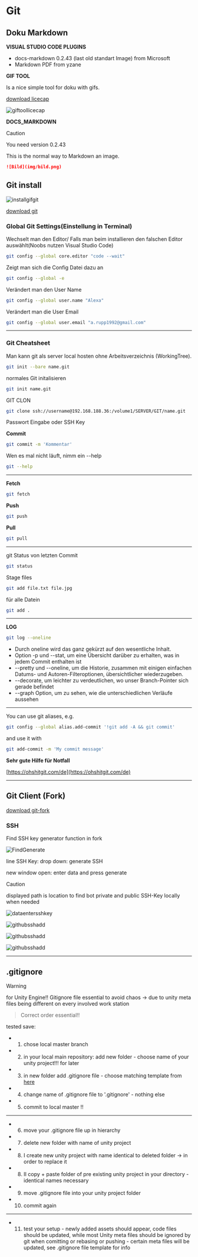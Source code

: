 # Git

## Doku Markdown

**VISUAL STUDIO CODE PLUGINS**

- docs-markdown 0.2.43 (last old standart Image) from Microsoft
- Markdown PDF from yzane

**GIF TOOL**


Is a nice simple tool for doku with gifs.

[download licecap](http://cockos.com/licecap/)

![giftoollicecap](img/licecap.png)

**DOCS_MARKDOWN**

> [!CAUTION]
> You need version 0.2.43

This is the normal way to Markdown an image.
```markdown
![Bild](img/bild.png)
```


## Git install

![installgifgit](img/GitInstall.gif)

[download git](https://git-scm.com/download/win)

### Global Git Settings(Einstellung in Terminal)

Wechselt man den Editor/ Falls man beim installieren den falschen Editor auswählt(Noobs nutzen Visual Studio Code)
```bash
git config --global core.editor "code --wait"
```

Zeigt man sich die Config Datei dazu an
```bash
git config --global -e
```

Verändert man den User Name
```bash
git config --global user.name "Alexa"
```

Verändert man die User Email
```bash
git config --global user.email "a.rupp1992@gmail.com"
```

---

### Git Cheatsheet
Man kann git als server local hosten ohne Arbeitsverzeichnis (WorkingTree).

```bash
git init --bare name.git
```

normales Git initalisieren

```bash
git init name.git
```

GIT CLON

```bash
git clone ssh://username@192.168.188.36:/volume1/SERVER/GIT/name.git
```
Passwort Eingabe oder SSH Key

**Commit**

```bash
git commit -m 'Kommentar'
```

Wen es mal nicht läuft, nimm ein --help
```bash
git --help
```
___

**Fetch**
```bash
git fetch
```
**Push**
```bash
git push
```

**Pull**
```bash
git pull
```
____

git Status von letzten Commit

```bash
git status
```

Stage files

```bash
git add file.txt file.jpg
```

für alle Datein
```bash
git add .
```

---

**LOG**

```bash
git log --oneline
```
* Durch oneline wird das ganz gekürzt auf den wesentliche Inhalt.
* Option -p und --stat, um eine Übersicht darüber zu erhalten, was in jedem Commit enthalten ist
* --pretty und --oneline, um die Historie, zusammen mit einigen einfachen Datums- und Autoren-Filteroptionen, übersichtlicher wiederzugeben.
* --decorate, um leichter zu verdeutlichen, wo unser Branch-Pointer sich gerade befindet
* --graph Option, um zu sehen, wie die unterschiedlichen Verläufe aussehen

---

You can use git aliases, e.g.

```bash
git config --global alias.add-commit '!git add -A && git commit'
```
and use it with

```bash
git add-commit -m 'My commit message'
```

**Sehr gute Hilfe für Notfall**

[https://ohshitgit.com/de](https://ohshitgit.com/de)

---

## Git Client (Fork)


[download git-fork](https://git-fork.com/)


### SSH

Find SSH key generator function in fork

![FindGenerate](img/findsshkeygen.gif)

line SSH Key: drop down: generate SSH
    
new window open: enter data and press generate

> [!CAUTION]
> displayed path is location to find bot private and public SSH-Key locally when needed

![dataentersshkey](img/findsshkeygen1.gif)

![githubsshadd](img/sshKey_githubInsert.gif)

![githubsshadd](img/sshKey_githubInsert1.gif)

![githubsshadd](img/sshKey_githubInsert2.gif)

---

## .gitignore

> [!WARNING]
> for Unity Engine!! Gitignore file essential to avoid chaos -> due to unity meta files being different on every involved work station

> Correct order essential!! 

tested save:
- 1. chose local master branch
- 2. in your local main repository: add new folder - choose name of your unity project!!! for later
- 3. in new folder add .gitignore file - choose matching template from [here](https://github.com/github/gitignore)
- 4. change name of .gitignore file to '.gitignore' - nothing else
- 5. commit to local master !!
---
- 6. move your .gitignore file up in hierarchy 
- 7. delete new folder with name of unity project
- 8. I create new unity project with name identical to deleted folder -> in order to replace it
- 8. II copy + paste folder of pre existing unity project in your directory - identical names necessary
- 9. move .gitignore file into your unity project folder 
- 10. commit again
---
- 11. test your setup - newly added assets should appear, code files should be updated, while most Unity meta files should be ignored by git when comitting or rebasing or pushing - certain meta files will be updated, see .gitignore file template for info